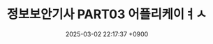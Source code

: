 ---
title       : 정보보안기사 PART03 어플리케이ㅕㅅ
description : >-
date        : 2025-03-02 22:17:37 +0900
updated     : 2025-03-02 22:17:55 +0900
categories  : [license, 정보보안기사]
tags        : [정보보안기사, 네트워크]
pin         : false
hidden      : false
---